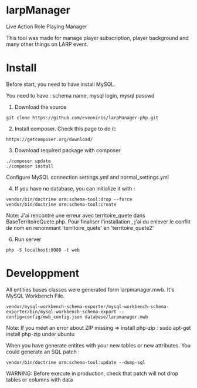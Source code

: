 # larpManager

Live Action Role Playing Manager

This tool was made for manage player subscription, player background and many other things on LARP event.


# Install
Before start, you need to have install MySQL.

You need to have : schema name, mysql login, mysql passwd

1) Download the source
```
git clone https://github.com/eveoniris/larpManager-php.git
```

2) Install composer. Check this page to do it:  
```
https://getcomposer.org/download/
```


3) Download required package with composer
```
./composer update
./composer install 
```

Configure MySQL connection settings.yml and normal_settings.yml

4) If you have no database, you can initialize it with  :

```
vendor/bin/doctrine orm:schema-tool:drop --force
vendor/bin/doctrine orm:schema-tool:create
```
Note: J'ai rencontré une erreur avec  territoire_quete dans BaseTerritoireQuete.php. Pour finaliser l'installation , j'ai du enlever le conflit de nom en renommant 'territoire_quete' en 'territoire_quete2'  



6) Run server
```
php -S localhost:8080 -t web
```

# Developpment

All entities bases classes were generated form larpmanager.mwb. It's MySQL Workbench File.

```
vendor/mysql-workbench-schema-exporter/mysql-workbench-schema-exporter/bin/mysql-workbench-schema-export --config=config/mwb_config.json database/larpmanager.mwb
```

Note: If you meet an error about ZIP missing => install php-zip : sudo apt-get install php-zip under ubuntu


When you have generate entites with your new tables or new attributes. You could generate an SQL patch :
```
vendor/bin/doctrine orm:schema-tool:update --dump-sql
```

WARNING: Before execute in production, check that patch will not drop tables or columns with data 




